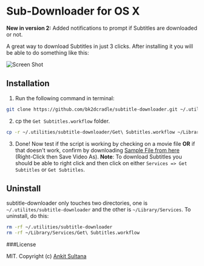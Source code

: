 # Sub-Downloader for OS X

**New in version 2:** Added notifications to prompt if Subtitles are downloaded or not.

A great way to download Subtitles in just 3 clicks. After installing it you will be able to do something like this:

![Screen Shot](https://raw.githubusercontent.com/bk2dcradle/Sub-Downloader/gh-pages/includes/images/SubDownloaderScreenShot.png)

## Installation
  1. Run the following command in terminal:

 ```bash
 git clone https://github.com/bk2dcradle/subtitle-downloader.git ~/.utilities/subtitles-downloader --branch master --single-branch
 ```

  2. cp the `Get Subtitles.workflow` folder.

```bash
cp -r ~/.utilities/subtitle-downloader/Get\ Subtitles.workflow ~/Library/Services/
```

  3. Done! Now test if the script is working by checking on a movie file **OR** if that doesn't work, confirm by downloading [Sample File from here](http://thesubdb.com/api/samples/dexter.mp4) (Right-Click then Save Video As).
  **Note**: To download Subtitles you should be able to right click and then click on either `Services => Get Subtitles` or `Get Subtitles`.

## Uninstall

subtitle-downloader only touches two directories, one is `~/.utilites/subtitle-downloader` and the other is `~/Library/Services`. To uninstall, do this:

```bash
rm -rf ~/.utilities/subtitle-downloader
rm -rf ~/Library/Services/Get\ Subtitles.workflow
```

###License

MIT. Copyright (c) [Ankit Sultana](http://twitter.com/AnkitSultana)
